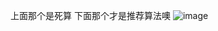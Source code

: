 上面那个是死算
下面那个才是推荐算法噢
![image](https://user-images.githubusercontent.com/98099819/174301980-93df762a-fd52-4f0a-bf35-6f681d47439e.png)
